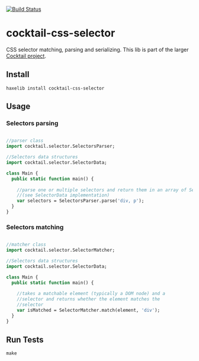 [![Build Status](https://travis-ci.org/haxecocktail/cocktail-css-selector.svg?branch=master)](https://travis-ci.org/haxecocktail/cocktail-css-selector)

cocktail-css-selector
=====================

CSS selector matching, parsing and serializing.
This lib is part of the larger [Cocktail project](https://github.com/haxecocktail/cocktail).

## Install

```
haxelib install cocktail-css-selector
```

## Usage

### Selectors parsing

```Haxe

//parser class
import cocktail.selector.SelectorsParser;

//Selectors data structures
import cocktail.selector.SelectorData;

class Main {
  public static function main() {
  
    //parse one or multiple selectors and return them in an array of SelectorVO 
    //(see SelectorData implementation)
    var selectors = SelectorsParser.parse('div, p');
  }
}

```

### Selectors matching

```Haxe

//matcher class
import cocktail.selector.SelectorMatcher;

//Selectors data structures
import cocktail.selector.SelectorData;

class Main {
  public static function main() {
  
    //takes a matchable element (typically a DOM node) and a
    //selector and returns whether the element matches the 
    //selector
    var isMatched = SelectorMatcher.match(element, 'div');
  }
}

```

## Run Tests

```
make
```
